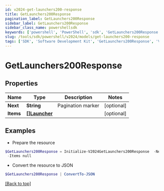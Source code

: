 ```yaml
---
id: v2024-get-launchers200-response
title: GetLaunchers200Response
pagination_label: GetLaunchers200Response
sidebar_label: GetLaunchers200Response
sidebar_class_name: powershellsdk
keywords: ['powershell', 'PowerShell', 'sdk', 'GetLaunchers200Response', 'V2024GetLaunchers200Response'] 
slug: /tools/sdk/powershell/v2024/models/get-launchers200-response
tags: ['SDK', 'Software Development Kit', 'GetLaunchers200Response', 'V2024GetLaunchers200Response']
---
```



# GetLaunchers200Response

## Properties

Name | Type | Description | Notes
------------ | ------------- | ------------- | -------------
**Next** | **String** | Pagination marker | [optional] 
**Items** | [**[]Launcher**](launcher) |  | [optional] 

## Examples

- Prepare the resource
```powershell
$GetLaunchers200Response = Initialize-V2024GetLaunchers200Response  -Next null `
 -Items null
```

- Convert the resource to JSON
```powershell
$GetLaunchers200Response | ConvertTo-JSON
```


[[Back to top]](#) 

